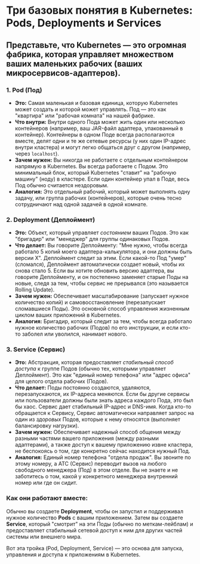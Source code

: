 # Три базовых понятия в Kubernetes: Pods, Deployments и Services

## Представьте, что Kubernetes — это огромная фабрика, которая управляет множеством ваших маленьких рабочих (ваших микросервисов-адаптеров).

### 1.  **Pod (Под)**

   * **Это:** Самая маленькая и базовая единица, которую Kubernetes может создать и которой может управлять. Под — это как "квартира" или "рабочая комната" на нашей фабрике.
   * **Что внутри:** Внутри одного Пода может жить один или несколько контейнеров (например, ваш JAR-файл адаптера, упакованный в контейнер). Контейнеры в одном Поде всегда располагаются вместе, делят одни и те же сетевые ресурсы (у них один IP-адрес внутри кластера) и могут легко общаться друг с другом (например, через `localhost`).
   * **Зачем нужен:** Вы никогда не работаете с отдельным контейнером напрямую в Kubernetes. Вы всегда работаете с Подом. Это минимальный блок, который Kubernetes "ставит" на "рабочую машину" (ноду) в кластере. Если один контейнер упал в Поде, весь Под обычно считается нездоровым.
   * **Аналогия:** Это отдельный рабочий, который может выполнять одну задачу, или группа рабочих (контейнеров), которые очень тесно сотрудничают над одной задачей в одной комнате.

### 2.  **Deployment (Деплоймент)**

   * **Это:** Объект, который управляет *состоянием* ваших Подов. Это как "бригадир" или "менеджер" для группы одинаковых Подов.
   * **Что делает:** Вы говорите Деплойменту: "Мне нужно, чтобы всегда работало 5 копий моего адаптера-калькулятора, и они должны быть версии X". Деплоймент следит за этим. Если какой-то Под "умер" (сломался), Деплоймент автоматически создает новый, чтобы их снова стало 5. Если вы хотите обновить версию адаптера, вы говорите Деплойменту, и он постепенно заменяет старые Поды на новые, следя за тем, чтобы сервис не прерывался (это называется Rolling Update).
   * **Зачем нужен:** Обеспечивает масштабирование (запускает нужное количество копий) и самовосстановление (перезапускает сломавшиеся Поды). Это основной способ управления жизненным циклом ваших приложений в Kubernetes.
   * **Аналогия:** Бригадир, который следит за тем, чтобы всегда работало нужное количество рабочих (Подов) по его инструкции, и если кто-то заболел или уволился, нанимает нового.

### 3.  **Service (Сервис)**

   * **Это:** Абстракция, которая предоставляет *стабильный способ доступа* к группе Подов (обычно тех, которыми управляет Деплоймент). Это как "единый номер телефона" или "адрес офиса" для целого отдела рабочих (Подов).
   * **Что делает:** Поды постоянно создаются, удаляются, перезапускаются, их IP-адреса меняются. Если бы другие сервисы или пользователи должны были знать адреса каждого Пода, это был бы хаос. Сервис дает стабильный IP-адрес и DNS-имя. Когда кто-то обращается к Сервису, Сервис автоматически направляет запрос на один из *здоровых* Подов, которые к нему относятся (выполняет балансировку нагрузки).
   * **Зачем нужен:** Обеспечивает надежный способ общения между разными частями вашего приложения (между разными адаптерами), а также доступ к вашему приложению извне кластера, не беспокоясь о том, где конкретно сейчас находится нужный Под.
   * **Аналогия:** Единый номер телефона "отдела продаж". Вы звоните по этому номеру, а АТС (Сервис) переводит вызов на любого свободного менеджера (Под) в этом отделе. Вы не знаете и не заботитесь о том, какой у конкретного менеджера внутренний номер или где он сидит.

### **Как они работают вместе:**

Обычно вы создаете **Deployment**, чтобы он запустил и поддерживал нужное количество **Pods** с вашим приложением. Затем вы создаете **Service**, который "смотрит" на эти Поды (обычно по меткам-лейблам) и предоставляет стабильный сетевой доступ к ним для других частей системы или внешнего мира.

Вот эта тройка (Pod, Deployment, Service) — это основа для запуска, управления и доступа к приложениям в Kubernetes.
